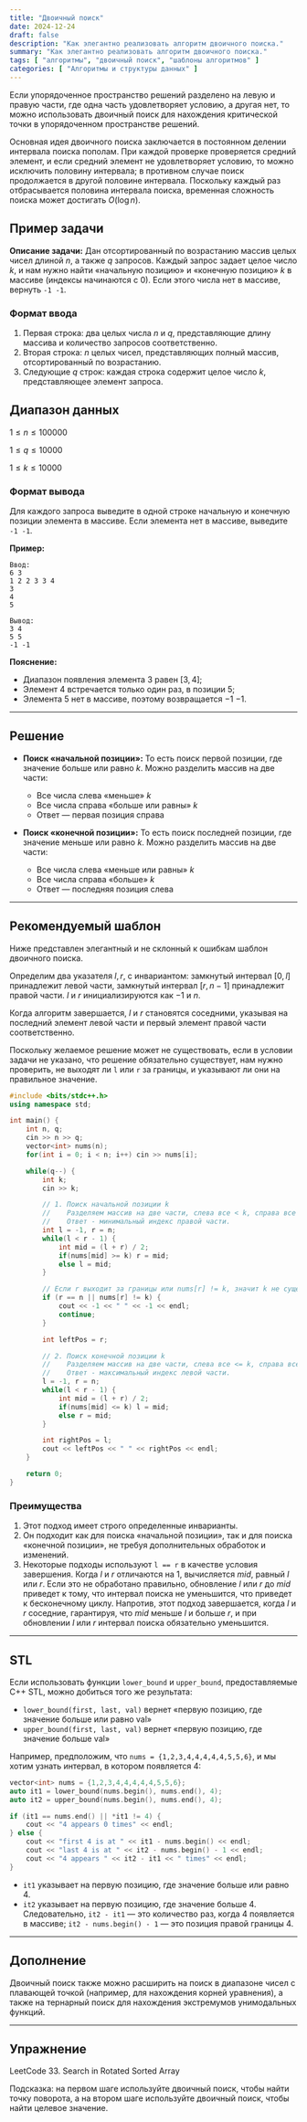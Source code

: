 ```yaml
---
title: "Двоичный поиск"
date: 2024-12-24
draft: false
description: "Как элегантно реализовать алгоритм двоичного поиска."
summary: "Как элегантно реализовать алгоритм двоичного поиска."
tags: [ "алгоритмы", "двоичный поиск", "шаблоны алгоритмов" ]
categories: [ "Алгоритмы и структуры данных" ]
---
```


Если упорядоченное пространство решений разделено на левую и правую части, где одна часть удовлетворяет условию, а другая нет, то можно использовать двоичный поиск для нахождения критической точки в упорядоченном пространстве решений.

Основная идея двоичного поиска заключается в постоянном делении интервала поиска пополам. При каждой проверке проверяется средний элемент, и если средний элемент не удовлетворяет условию, то можно исключить половину интервала; в противном случае поиск продолжается в другой половине интервала. Поскольку каждый раз отбрасывается половина интервала поиска, временная сложность поиска может достигать $O(\log n)$.

## Пример задачи

**Описание задачи:**
Дан отсортированный по возрастанию массив целых чисел длиной $n$, а также $q$ запросов. Каждый запрос задает целое число $k$, и нам нужно найти «начальную позицию» и «конечную позицию» $k$ в массиве (индексы начинаются с 0). Если этого числа нет в массиве, вернуть `-1 -1`.

### Формат ввода

1. Первая строка: два целых числа $n$ и $q$, представляющие длину массива и количество запросов соответственно.
2. Вторая строка: $n$ целых чисел, представляющих полный массив, отсортированный по возрастанию.
3. Следующие $q$ строк: каждая строка содержит целое число $k$, представляющее элемент запроса.

## Диапазон данных

$1 \leq n \leq 100000$

$1 \leq q \leq 10000$

$1 \leq k \leq 10000$

### Формат вывода

Для каждого запроса выведите в одной строке начальную и конечную позиции элемента в массиве. Если элемента нет в массиве, выведите `-1 -1`.

**Пример:**

```
Ввод:
6 3
1 2 2 3 3 4
3
4
5

Вывод:
3 4
5 5
-1 -1
```

**Пояснение:**

- Диапазон появления элемента $3$ равен $[3, 4]$;
- Элемент $4$ встречается только один раз, в позиции $5$;
- Элемента $5$ нет в массиве, поэтому возвращается $-1$ $-1$.

---

## Решение

- **Поиск «начальной позиции»:**
  То есть поиск первой позиции, где значение больше или равно $k$. Можно разделить массив на две части:
    - Все числа слева «меньше» $k$
    - Все числа справа «больше или равны» $k$
    - Ответ — первая позиция справа

- **Поиск «конечной позиции»:**
  То есть поиск последней позиции, где значение меньше или равно $k$. Можно разделить массив на две части:
    - Все числа слева «меньше или равны» $k$
    - Все числа справа «больше» $k$
    - Ответ — последняя позиция слева

---

## Рекомендуемый шаблон

Ниже представлен элегантный и не склонный к ошибкам шаблон двоичного поиска.

Определим два указателя $l, r$, с инвариантом: замкнутый интервал $[0, l]$ принадлежит левой части, замкнутый интервал $[r, n - 1]$ принадлежит правой части. $l$ и $r$ инициализируются как $-1$ и $n$.

Когда алгоритм завершается, $l$ и $r$ становятся соседними, указывая на последний элемент левой части и первый элемент правой части соответственно.

Поскольку желаемое решение может не существовать, если в условии задачи не указано, что решение обязательно существует, нам нужно проверить, не выходят ли `l` или `r` за границы, и указывают ли они на правильное значение.

```cpp
#include <bits/stdc++.h>
using namespace std;

int main() {
    int n, q;
    cin >> n >> q;
    vector<int> nums(n);
    for(int i = 0; i < n; i++) cin >> nums[i];

    while(q--) {
        int k;
        cin >> k;

        // 1. Поиск начальной позиции k
        //    Разделяем массив на две части, слева все < k, справа все >= k.
        //    Ответ - минимальный индекс правой части.
        int l = -1, r = n;
        while(l < r - 1) {
            int mid = (l + r) / 2;
            if(nums[mid] >= k) r = mid; 
            else l = mid;
        }

        // Если r выходит за границы или nums[r] != k, значит k не существует
        if (r == n || nums[r] != k) {
            cout << -1 << " " << -1 << endl;
            continue;
        }

        int leftPos = r;

        // 2. Поиск конечной позиции k
        //    Разделяем массив на две части, слева все <= k, справа все > k.
        //    Ответ - максимальный индекс левой части.
        l = -1, r = n;
        while(l < r - 1) {
            int mid = (l + r) / 2;
            if(nums[mid] <= k) l = mid;
            else r = mid;
        }

        int rightPos = l;
        cout << leftPos << " " << rightPos << endl;
    }

    return 0;
}
```

### Преимущества

1. Этот подход имеет строго определенные инварианты.
2. Он подходит как для поиска «начальной позиции», так и для поиска «конечной позиции», не требуя дополнительных обработок и изменений.
3. Некоторые подходы используют `l == r` в качестве условия завершения. Когда $l$ и $r$ отличаются на $1$, вычисляется $mid$, равный $l$ или $r$. Если это не обработано правильно, обновление $l$ или $r$ до $mid$ приведет к тому, что интервал поиска не уменьшится, что приведет к бесконечному циклу. Напротив, этот подход завершается, когда $l$ и $r$ соседние, гарантируя, что $mid$ меньше $l$ и больше $r$, и при обновлении $l$ или $r$ интервал поиска обязательно уменьшится.

---

## STL

Если использовать функции `lower_bound` и `upper_bound`, предоставляемые C++ STL, можно добиться того же результата:

- `lower_bound(first, last, val)` вернет «первую позицию, где значение больше или равно val»
- `upper_bound(first, last, val)` вернет «первую позицию, где значение больше val»

Например, предположим, что `nums = {1,2,3,4,4,4,4,4,5,5,6}`, и мы хотим узнать интервал, в котором появляется 4:

```cpp
vector<int> nums = {1,2,3,4,4,4,4,4,5,5,6};
auto it1 = lower_bound(nums.begin(), nums.end(), 4);
auto it2 = upper_bound(nums.begin(), nums.end(), 4);

if (it1 == nums.end() || *it1 != 4) {
    cout << "4 appears 0 times" << endl;
} else {
    cout << "first 4 is at " << it1 - nums.begin() << endl;
    cout << "last 4 is at " << it2 - nums.begin() - 1 << endl;
    cout << "4 appears " << it2 - it1 << " times" << endl;
}
```

- `it1` указывает на первую позицию, где значение больше или равно $4$.
- `it2` указывает на первую позицию, где значение больше $4$.
  Следовательно, `it2 - it1` — это количество раз, когда $4$ появляется в массиве; `it2 - nums.begin() - 1` — это позиция правой границы $4$.

---

## Дополнение

Двоичный поиск также можно расширить на поиск в диапазоне чисел с плавающей точкой (например, для нахождения корней уравнения), а также на тернарный поиск для нахождения экстремумов унимодальных функций.

---

## Упражнение

LeetCode 33. Search in Rotated Sorted Array

Подсказка: на первом шаге используйте двоичный поиск, чтобы найти точку поворота, а на втором шаге используйте двоичный поиск, чтобы найти целевое значение.